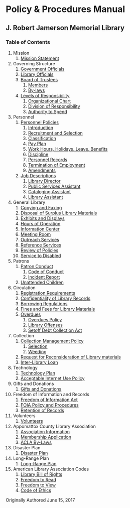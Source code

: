 [1.1]: mission/mission-statement.md
[2.1]: governing_structure/government-officials.md
[2.2]: governing_structure/library-officials.md
[2.3]: governing_structure/board-of-trustees.md
[2.3.1]: governing_structure/board-of-trustees.md#231-members
[2.3.2]: governing_structure/board-of-trustees.md#232-by-laws
[2.4]: governing_structure/levels-of-responsibility.md
[2.4.1]: governing_structure/levels-of-responsibility.md#241-organizational-chart
[2.4.2]: governing_structure/levels-of-responsibility.md#242-division-of-responsibility
[2.4.3]: governing_structure/levels-of-responsibility.md#243-authority-to-spend
[3.1]: personnel/personnel-policies.md
[3.1.1]: personnel/personnel-policies.md#311-introduction
[3.1.2]: personnel/personnel-policies.md#312-recruitment-and-selection
[3.1.3]: personnel/personnel-policies.md#313-classification
[3.1.4]: personnel/personnel-policies.md#314-pay-plan
[3.1.5]: personnel/personnel-policies.md#315-work-hours-holidays-leave-benefits
[3.1.6]: personnel/personnel-policies.md#316-discipline
[3.1.7]: personnel/personnel-policies.md#317-personnel-records
[3.1.8]: personnel/personnel-policies.md#318-termination-of-employment
[3.1.9]: personnel/personnel-policies.md#319-amendments
[3.2]: personnel/job-descriptions.md
[3.2.1]: personnel/job-descriptions.md#321-library-director
[3.2.2]: personnel/job-descriptions.md#322-public-services-assistant
[3.2.3]: personnel/job-descriptions.md#323-cataloging-assistant
[3.2.4]: personnel/job-descriptions.md#324-library-assistant
[4.1]: general_library/copying-and-faxing.md
[4.2]: general_library/disposal-of-surplus-library-materials.md
[4.3]: general_library/exhibits-and-displays.md
[4.4]: general_library/hours-of-operation.md
[4.5]: general_library/information-center.md
[4.6]: general_library/meeting-room.md
[4.7]: general_library/outreach-services.md
[4.8]: general_library/reference-services.md
[4.9]: general_library/review-of-policies.md
[4.10]: general_library/service-to-disabled.md
[5.1]: patrons/patron-conduct.md
[5.1.1]: patrons/patron-conduct.md#511-code-of-conduct
[5.1.2]: patrons/patron-conduct.md#512-incident-report
[5.2]: patrons/unattended-children.md
[6.1]: circulation/registration-requirements.md
[6.2]: circulation/confidentiality-of-library-records.md
[6.3]: circulation/borrowing-regulations.md
[6.4]: circulation/fines-and-fees-for-library-materials.md
[6.5]: circulation/overdues.md
[6.5.1]: circulation/overdues.md#651-overdues-policy
[6.5.2]: circulation/overdues.md#652-library-offenses
[6.5.3]: circulation/overdues.md#653-setoff-debt-collection-act
[7.1]: collection/collection-management-policy.md
[7.1.1]: collection/collection-management-policy.md#711-selection
[7.1.2]: collection/collection-management-policy.md#712-weeding
[7.2]: collection/request-for-reconsideration-of-library-materials.md
[7.3]: collection/inter-library-loan.md
[8.1]: technology/technology-plan.md
[8.2]: technology/acceptable-internet-use-policy.md
[9.1]: gifts_and_donations/gifts-and-donations.md
[10.1]: freedom_of_information_and_records/freedom-of-information-act.md
[10.2]: freedom_of_information_and_records/foia-policy-and-procedures.md
[10.3]: freedom_of_information_and_records/retention-of-records.md
[11.1]: volunteers/volunteers.md
[12.1]: appomattox_county_library_association/association-information.md
[12.2]: appomattox_county_library_association/membership-application.md
[12.3]: appomattox_county_library_association/acla-by-laws.md
[13.1]: disaster_plan/disaster-plan.md
[14.1]: long_range_plan/long-range-plan.md
[15.1]: american_library_association_codes/library-bill-of-rights.md
[15.2]: american_library_association_codes/freedom-to-read.md
[15.3]: american_library_association_codes/freedom-to-view.md
[15.4]: american_library_association_codes/code-of-ethics.md

# Policy & Procedures Manual
## J. Robert Jamerson Memorial Library
### Table of Contents

1. Mission
	1. [Mission Statement][1.1]
2. Governing Structure
	1. [Government Officials][2.1]
	2. [Library Officials][2.2]
	3. [Board of Trustees][2.3]
		1. [Members][2.3.1]
		2. [By-laws][2.3.2]
	4. [Levels of Responsibility][2.4]
		1. [Organizational Chart][2.4.1]
		2. [Division of Responsibility][2.4.2]
		3. [Authority to Spend][2.4.3]
3. Personnel
	1. [Personnel Policies][3.1]
		1. [Introduction][3.1.1]
		2. [Recruitment and Selection][3.1.2]
		3. [Classification][3.1.3]
		4. [Pay Plan][3.1.4]
		5. [Work Hours, Holidays, Leave, Benefits][3.1.5]
		6. [Discipline][3.1.6]
		7. [Personnel Records][3.1.7]
		8. [Termination of Employment][3.1.8]
		9. [Amendments][3.1.9]
	2. [Job Descriptions][3.2]
		1. [Library Director][3.2.1]
		2. [Public Services Assistant][3.2.2]
		3. [Cataloging Assistant][3.2.3]
		4. [Library Assistant][3.2.4]
4. General Library
	1. [Copying and Faxing][4.1]
	2. [Disposal of Surplus Library Materials][4.2]
	3. [Exhibits and Displays][4.3]
	4. [Hours of Operation][4.4]
	5. [Information Center][4.5]
	6. [Meeting Room][4.6]
	7. [Outreach Services][4.7]
	8. [Reference Services][4.8]
	9. [Review of Policies][4.9]
	10. [Service to Disabled][4.10]
5. Patrons
	1. [Patron Conduct][5.1]
		1. [Code of Conduct][5.1.1]
		2. [Incident Report][5.1.2]
	2. [Unattended Children][5.2]
6. Circulation
	1. [Registration Requirements][6.1]
	2. [Confidentiality of Library Records][6.2]
	3. [Borrowing Regulations][6.3]
	4. [Fines and Fees for Library Materials][6.4]
	5. [Overdues][6.5]
		1. [Overdues Policy][6.5.1]
		2. [Library Offenses][6.5.2]
		3. [Setoff Debt Collection Act][6.5.3]
7. Collection
	1. [Collection Management Policy][7.1]
		1. [Selection][7.1.1]
		2. [Weeding][7.1.2]
	2. [Request for Reconsideration of Library materials][7.2]
	3. [Inter-Library Loan][7.3]
8. Technology
	1. [Technology Plan][8.1]
	2. [Acceptable Internet Use Policy][8.2]
9. Gifts and Donations
	1. [Gifts and Donations][9.1]
10. Freedom of Information and Records
	1. [Freedom of Information Act][10.1]
	2. [FOIA Policy and Procedures][10.2]
	3. [Retention of Records][10.3]
11. Volunteers
	1. [Volunteers][11.1]
12. Appomattox County Library Association
	1. [Association Information][12.1]
	2. [Membership Application][12.2]
	3. [ACLA By-Laws][12.3]
13. Disaster Plan
	1. [Disaster Plan][13.1]
14. Long-Range Plan
	1. [Long-Range Plan][14.1]
15. American Library Association Codes
	1. [Library Bill of Rights][15.1]
	2. [Freedom to Read][15.2]
	3. [Freedom to View][15.3]
	4. [Code of Ethics][15.4]


Originally Authored June 15, 2017

